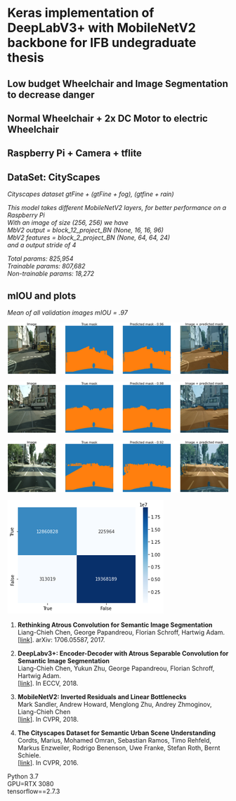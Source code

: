 # Keras implementation of DeepLabV3+ with MobileNetV2 backbone for IFB undegraduate thesis <br/>
## Low budget Wheelchair and Image Segmentation to decrease danger <br/>
## Normal Wheelchair + 2x DC Motor to electric Wheelchair <br/>
## Raspberry Pi + Camera + tflite

## DataSet: CityScapes <br/>
*Cityscapes dataset gtFine + (gtFine + fog), (gtfine + rain)*

*This model takes different MobileNetV2 layers, for better performance on a Raspberry Pi* <br/>
*With an image of size (256, 256) we have* <br/>
*MbV2 output = block_12_project_BN (None, 16, 16, 96)* <br/>
*MbV2 features = block_2_project_BN (None, 64, 64, 24)* <br/>
*and a output stride of 4*

*Total params: 825,954* <br/>
*Trainable params: 807,682* <br/>
*Non-trainable params: 18,272*

## mIOU and plots <br/>
*Mean of all validation images mIOU = .97*

![binary .96](images/binary_rain_fog_1.png)

![binary .98](images/binary_rain_fog_2.png)

![binary .92](images/binary_rain_fog_3.png)

![heatmap](images/heatmap.png)

1. **Rethinking Atrous Convolution for Semantic Image Segmentation** <br/>
    Liang-Chieh Chen, George Papandreou, Florian Schroff, Hartwig Adam. <br/>
    [[link]](http://arxiv.org/abs/1706.05587). arXiv: 1706.05587, 2017.

2. **DeepLabv3+: Encoder-Decoder with Atrous Separable Convolution for Semantic Image Segmentation** <br/>
    Liang-Chieh Chen, Yukun Zhu, George Papandreou, Florian Schroff, Hartwig Adam. <br/>
    [[link]](https://arxiv.org/abs/1802.02611). In ECCV, 2018.

3. **MobileNetV2: Inverted Residuals and Linear Bottlenecks** <br/>
    Mark Sandler, Andrew Howard, Menglong Zhu, Andrey Zhmoginov, Liang-Chieh Chen <br/>
    [[link]](https://arxiv.org/abs/1801.04381). In CVPR, 2018.

4. **The Cityscapes Dataset for Semantic Urban Scene Understanding** <br/>
    Cordts, Marius, Mohamed Omran, Sebastian Ramos, Timo Rehfeld, Markus Enzweiler, Rodrigo Benenson, Uwe Franke, Stefan Roth, Bernt Schiele.  <br/>
    [[link]](https://www.cityscapes-dataset.com/). In CVPR, 2016.

Python 3.7 <br/>
GPU=RTX 3080 <br/>
tensorflow==2.7.3